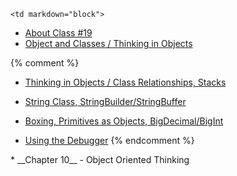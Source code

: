 	<td markdown="block">
* [About Class #19](slides/19/meta.html)
* [Object and Classes / Thinking in Objects](slides/19/oop-conclusion.html)

{% comment %}
* [Thinking in Objects / Class Relationships, Stacks](slides/19/thinking-oop.html)
* [String Class, StringBuilder/StringBuffer](slides/19/strings.html)

* [Boxing, Primitives as Objects, BigDecimal/BigInt](slides/19/boxing.html)
* [Using the Debugger](slides/19/debugger.html)
{% endcomment %}


</td>
	<td markdown="block">
* __Chapter 10__ - Object Oriented Thinking
</td>
	<td markdown="block">
<!--
* [](assignments/.html)
-->
</td>

